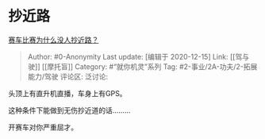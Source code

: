 # 抄近路
[赛车比赛为什么没人抄近路？](https://www.zhihu.com/question/360534339/answer/1218098629)

> Author: #0-Anonymity
> Last update: [编辑于 2020-12-15]
> Link: [[驾与驶]] [[摩托盲]]
> Category: #“就你机灵”系列
> Tag: #2-事业/2A-功夫/2-拓展能力/驾驶
> 评论区:
> 泛讨论:

头顶上有直升机直播，车身上有GPS。

这种条件下能做到无伤抄近道的话………

开赛车对你严重屈才。
